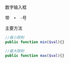 数字输入框　　

带　`+`　`-`号

主要方法

```php
//最小限制
public function min($val){}

//最大限制
public function max($val){}
```